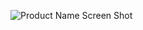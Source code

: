 ![Product Name Screen Shot][product-screenshot-1]

[product-screenshot-1]: https://www.icegif.com/wp-content/uploads/2022/03/icegif-83.gif

